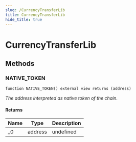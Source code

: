 ```yaml
---
slug: /CurrencyTransferLib
title: CurrencyTransferLib
hide_title: true
---
```

# CurrencyTransferLib









## Methods

### NATIVE_TOKEN

```solidity
function NATIVE_TOKEN() external view returns (address)
```



*The address interpreted as native token of the chain.*


#### Returns

| Name | Type | Description |
|---|---|---|
| _0 | address | undefined



